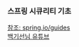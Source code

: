 ### 스프링 시큐리티 기초

[참조: spring.io/guides](https://spring.io/guides/gs/securing-web/)  
[백기선님 유튜브](https://youtu.be/zANzxwy4y3k)

